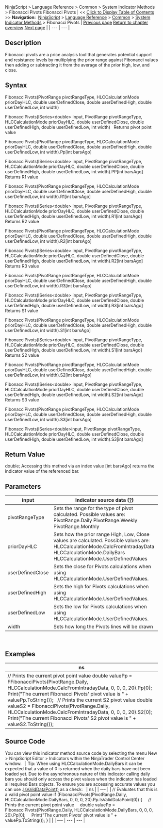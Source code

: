 ﻿
NinjaScript \> Language Reference \> Common \> System Indicator Methods \> Fibonacci Pivots
Fibonacci Pivots
| \<\< [Click to Display Table of Contents](fibonacci_pivots.md) \>\> **Navigation:**     [NinjaScript](ninjascript-1.md) \> [Language Reference](language_reference_wip-1.md) \> [Common](common-1.md) \> [System Indicator Methods](indicators-1.md) \> Fibonacci Pivots | [Previous page](ease_of_movement-1.md) [Return to chapter overview](indicators-1.md) [Next page](fisher_transform-1.md) |
| --- | --- |
## Description
Fibonacci pivots are a price analysis tool that generates potential support and resistance levels by multiplying the prior range against Fibonacci values then adding or subtracting it from the average of the prior high, low, and close.
 
## Syntax
FibonacciPivots(PivotRange pivotRangeType, HLCCalculationMode priorDayHLC, double userDefinedClose, double userDefinedHigh, double userDefinedLow, int width)  

FibonacciPivots(ISeries\<double\> input, PivotRange pivotRangeType, HLCCalculationMode priorDayHLC, double userDefinedClose, double userDefinedHigh, double userDefinedLow, int width)
 
Returns pivot point value  

FibonacciPivots(PivotRange pivotRangeType, HLCCalculationMode priorDayHLC, double userDefinedClose, double userDefinedHigh, double userDefinedLow, int width).Pp\[int barsAgo]  

FibonacciPivots(ISeries\<double\> input, PivotRange pivotRangeType, HLCCalculationMode priorDayHLC, double userDefinedClose, double userDefinedHigh, double userDefinedLow, int width).PP\[int barsAgo]
 
Returns R1 value  

FibonacciPivots(PivotRange pivotRangeType, HLCCalculationMode priorDayHLC, double userDefinedClose, double userDefinedHigh, double userDefinedLow, int width).R1\[int barsAgo]  

FibonacciPivots(ISeries\<double\> input, PivotRange pivotRangeType, HLCCalculationMode priorDayHLC, double userDefinedClose, double userDefinedHigh, double userDefinedLow, int width).R1\[int barsAgo]
 
Returns R2 value  

FibonacciPivots(PivotRange pivotRangeType, HLCCalculationMode priorDayHLC, double userDefinedClose, double userDefinedHigh, double userDefinedLow, int width).R2\[int barsAgo]  

FibonacciPivots(ISeries\<double\> input, PivotRange pivotRangeType, HLCCalculationMode priorDayHLC, double userDefinedClose, double userDefinedHigh, double userDefinedLow, int width).R2\[int barsAgo]
 
Returns R3 value  

FibonacciPivots(PivotRange pivotRangeType, HLCCalculationMode priorDayHLC, double userDefinedClose, double userDefinedHigh, double userDefinedLow, int width).R3\[int barsAgo]  

FibonacciPivots(ISeries\<double\> input, PivotRange pivotRangeType, HLCCalculationMode priorDayHLC, double userDefinedClose, double userDefinedHigh, double userDefinedLow, int width).R3\[int barsAgo]
 
Returns S1 value  

FibonacciPivots(PivotRange pivotRangeType, HLCCalculationMode priorDayHLC, double userDefinedClose, double userDefinedHigh, double userDefinedLow, int width).S1\[int barsAgo]  

FibonacciPivots(ISeries\<double\> input, PivotRange pivotRangeType, HLCCalculationMode priorDayHLC, double userDefinedClose, double userDefinedHigh, double userDefinedLow, int width).S1\[int barsAgo]
 
Returns S2 value  

FibonacciPivots(PivotRange pivotRangeType, HLCCalculationMode priorDayHLC, double userDefinedClose, double userDefinedHigh, double userDefinedLow, int width).S2\[int barsAgo]  

FibonacciPivots(ISeries\<double\> input, PivotRange pivotRangeType, HLCCalculationMode priorDayHLC, double userDefinedClose, double userDefinedHigh, double userDefinedLow, int width).S2\[int barsAgo]
 
Returns S3 value  

FibonacciPivots(PivotRange pivotRangeType, HLCCalculationMode priorDayHLC, double userDefinedClose, double userDefinedHigh, double userDefinedLow, int width).S3\[int barsAgo]  

FibonacciPivots(ISeries\<double\>input, PivotRange pivotRangeType, HLCCalculationMode priorDayHLC, double userDefinedClose, double userDefinedHigh, double userDefinedLow, int width).S3\[int barsAgo]

## Return Value
double; Accessing this method via an index value \[int barsAgo] returns the indicator value of the referenced bar.

## Parameters
| input | Indicator source data ([?](valid_input_data_for_indicator-1.md)) |
| --- | --- |
| pivotRangeType | Sets the range for the type of pivot calculated. Possible values are: PivotRange.Daily PivotRange.Weekly PivotRange.Monthly |
| priorDayHLC | Sets how the prior range High, Low, Close values are calculated. Possible values are: HLCCalculationMode.CalcFromIntradayData HLCCalculationMode.DailyBars HLCCalculationMode.UserDefinedValues |
| userDefinedClose | Sets the close for Pivots calculations when using HLCCalculationMode.UserDefinedValues. |
| userDefinedHigh | Sets the high for Pivots calculations when using HLCCalculationMode.UserDefinedValues. |
| userDefinedLow | Sets the low for Pivots calculations when using HLCCalculationMode.UserDefinedValues. |
| width | Sets how long the Pivots lines will be drawn |
 
## 
## Examples
| ns |
| --- |
| // Prints the current pivot point value double valuePp \= FFibonacciPivots(PivotRange.Daily, HLCCalculationMode.CalcFromIntradayData, 0, 0, 0, 20).Pp\[0]; Print("The current Fibonacci Pivots' pivot value is " \+ valuePp.ToString());   // Prints the current S2 pivot value double valueS2 \= FibonacciPivots(PivotRange.Daily, HLCCalculationMode.CalcFromIntradayData, 0, 0, 0, 20).S2\[0]; Print("The current Fibonacci Pivots' S2 pivot value is " \+ valueS2\.ToString()); |

## Source Code
You can view this indicator method source code by selecting the menu New \> NinjaScript Editor \> Indicators within the NinjaTrader Control Center window.
 
| Tip: When using HLCCalculationMode.DailyBars it can be expected that a value of 0 is returned when the daily bars have not been loaded yet. Due to the asynchronous nature of this indicator calling daily bars you should only access the pivot values when the indicator has loaded all required Bars objects. To ensure you are accessing accurate values you can use .[IsValidDataPoint()](isvaliddatapoint-1.md) as a check:     | ns | | --- | | // Evaluates that this is a valid pivot point value if (FibonacciPivots(PivotRange.Daily, HLCCalculationMode.DailyBars, 0, 0, 0, 20).Pp.IsValidDataPoint(0)) {      // Prints the current pivot point value      double valuePp \= FibonacciPivots(PivotRange.Daily, HLCCalculationMode.DailyBars, 0, 0, 0, 20).Pp\[0];      Print("The current Pivots' pivot value is " \+ valuePp.ToString()); } | |
| --- | --- | --- |

